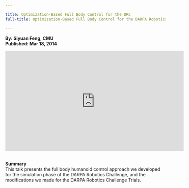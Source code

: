 ```yaml
---

title: Optimization-Based Full Body Control for the DRC
full-title: Optimization-Based Full Body Control for the DARPA Robotics Challenge

---
```


**By: Siyuan Feng, CMU**  
**Published: Mar 18, 2014**

<div class="auto-resizable-iframe"><div>
<iframe width="560" height="315" src="https://www.youtube.com/embed/Gq6hG5yfZ4o" frameborder="0" allowfullscreen></iframe>
</div></div><br>

**Summary**  
This talk presents the full body humanoid control approach we developed for the simulation phase of the DARPA Robotics Challenge, and the modifications we made for the DARPA Robotics Challenge Trials.